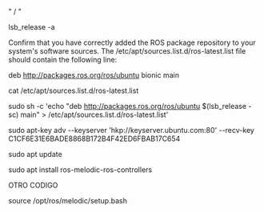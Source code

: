 
"<gazebo>
    <plugin name="gazebo_ros_control" filename="libgazebo_ros_control.so">
      <robotNamespace>/</robotNamespace>
    </plugin>
  </gazebo>"





lsb_release -a

Confirm that you have correctly added the ROS package repository to your system's software sources. The /etc/apt/sources.list.d/ros-latest.list file should contain the following line:

deb http://packages.ros.org/ros/ubuntu bionic main


cat /etc/apt/sources.list.d/ros-latest.list

sudo sh -c 'echo "deb http://packages.ros.org/ros/ubuntu $(lsb_release -sc) main" > /etc/apt/sources.list.d/ros-latest.list'

sudo apt-key adv --keyserver 'hkp://keyserver.ubuntu.com:80' --recv-key C1CF6E31E6BADE8868B172B4F42ED6FBAB17C654

sudo apt update

sudo apt install ros-melodic-ros-controllers



OTRO CODIGO

source /opt/ros/melodic/setup.bash
